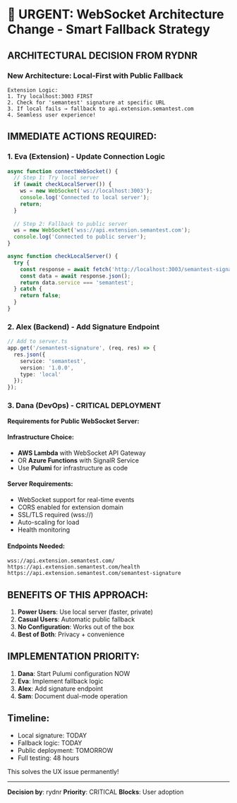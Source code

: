 # 🚨 URGENT: WebSocket Architecture Change - Smart Fallback Strategy

## ARCHITECTURAL DECISION FROM RYDNR

### New Architecture: Local-First with Public Fallback

```
Extension Logic:
1. Try localhost:3003 FIRST
2. Check for 'semantest' signature at specific URL
3. If local fails → fallback to api.extension.semantest.com
4. Seamless user experience!
```

## IMMEDIATE ACTIONS REQUIRED:

### 1. Eva (Extension) - Update Connection Logic
```javascript
async function connectWebSocket() {
  // Step 1: Try local server
  if (await checkLocalServer()) {
    ws = new WebSocket('ws://localhost:3003');
    console.log('Connected to local server');
    return;
  }
  
  // Step 2: Fallback to public server
  ws = new WebSocket('wss://api.extension.semantest.com');
  console.log('Connected to public server');
}

async function checkLocalServer() {
  try {
    const response = await fetch('http://localhost:3003/semantest-signature');
    const data = await response.json();
    return data.service === 'semantest';
  } catch {
    return false;
  }
}
```

### 2. Alex (Backend) - Add Signature Endpoint
```typescript
// Add to server.ts
app.get('/semantest-signature', (req, res) => {
  res.json({
    service: 'semantest',
    version: '1.0.0',
    type: 'local'
  });
});
```

### 3. Dana (DevOps) - CRITICAL DEPLOYMENT
**Requirements for Public WebSocket Server:**

#### Infrastructure Choice:
- **AWS Lambda** with WebSocket API Gateway
- OR **Azure Functions** with SignalR Service
- Use **Pulumi** for infrastructure as code

#### Server Requirements:
- WebSocket support for real-time events
- CORS enabled for extension domain
- SSL/TLS required (wss://)
- Auto-scaling for load
- Health monitoring

#### Endpoints Needed:
```
wss://api.extension.semantest.com/
https://api.extension.semantest.com/health
https://api.extension.semantest.com/semantest-signature
```

## BENEFITS OF THIS APPROACH:

1. **Power Users**: Use local server (faster, private)
2. **Casual Users**: Automatic public fallback
3. **No Configuration**: Works out of the box
4. **Best of Both**: Privacy + convenience

## IMPLEMENTATION PRIORITY:

1. **Dana**: Start Pulumi configuration NOW
2. **Eva**: Implement fallback logic
3. **Alex**: Add signature endpoint
4. **Sam**: Document dual-mode operation

## Timeline:
- Local signature: TODAY
- Fallback logic: TODAY
- Public deployment: TOMORROW
- Full testing: 48 hours

This solves the UX issue permanently!

---
**Decision by**: rydnr
**Priority**: CRITICAL
**Blocks**: User adoption